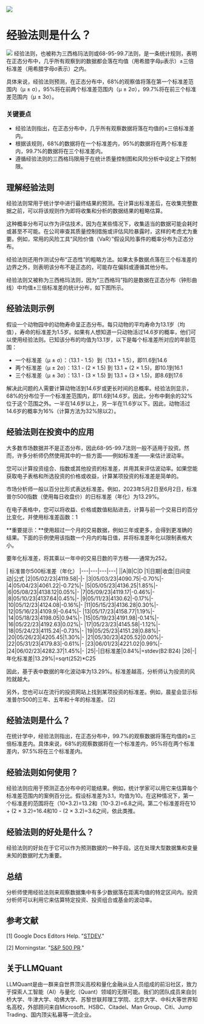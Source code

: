 ![](https://fastly.jsdelivr.net/gh/bucketio/img11@main/2024/10/21/1729466068183-23134fce-3131-4262-b18c-f378d71af4f6.gif)
# 经验法则是什么？
![](https://fastly.jsdelivr.net/gh/bucketio/img9@main/2024/10/20/1729465031968-b3c8959e-1d37-4b8a-91b1-b0b0dfe25143.png)
经验法则，也被称为三西格玛法则或68-95-99.7法则，是一条统计规则，表明在正态分布中，几乎所有观察到的数据都会落在均值（用希腊字母μ表示）±三倍标准差（用希腊字母σ表示）之内。

具体来说，经验法则预测，在正态分布中，68%的观察值将落在第一个标准差范围内（μ ± σ），95%将在前两个标准差范围内（μ ± 2σ），99.7%将在前三个标准差范围内（μ ± 3σ）。

### 关键要点
- 经验法则指出，在正态分布中，几乎所有观察数据将落在均值的±三倍标准差内。
- 根据该规则，68%的数据将在一个标准差内，95%的数据将在两个标准差内，99.7%的数据将在三个标准差内。
- 遵循经验法则的三西格玛限用于在统计质量控制图和风险分析中设定上下控制限。

## 理解经验法则

经验法则常用于统计学中进行最终结果的预测。在计算出标准差后，在收集完整数据之前，可以将该规则作为即将收集和分析的数据结果的粗略估算。

这种概率分布可以作为评估技术，因为在某些情况下，收集适当的数据可能会耗时或甚至不可能。在公司审查其质量控制措施或评估风险暴露时，这样的考虑尤为重要。例如，常用的风险工具“风险价值（VaR）”假设风险事件的概率分布为正态分布。

经验法则还用作测试分布“正态性”的粗略方法。如果太多数据点落在三个标准差的边界之外，则表明该分布不是正态的，可能存在偏斜或遵循其他分布。

经验法则又被称为三西格玛法则，因为“三西格玛”指的是数据在正态分布（钟形曲线）中均值±三倍标准差的统计分布，如下图所示。

## 经验法则示例

假设一个动物园中的动物寿命呈正态分布。每只动物的平均寿命为13.1岁（均值），寿命的标准差为1.5岁。如果有人想知道一只动物活过14.6岁的概率，他们可以使用经验法则。已知该分布的均值为13.1岁，以下是每个标准差所对应的年龄范围：

- 一个标准差（μ ± σ）：（13.1 - 1.5）到（13.1 + 1.5），即11.6到14.6
- 两个标准差（μ ± 2σ）：13.1 - (2 × 1.5) 到 13.1 + (2 × 1.5)，即10.1到16.1
- 三个标准差（μ ± 3σ）：13.1 - (3 × 1.5) 到 13.1 + (3 × 1.5)，即8.6到17.6

解决此问题的人需要计算动物活到14.6岁或更长时间的总概率。经验法则显示，68%的分布位于一个标准差范围内，即11.6到14.6岁。因此，分布中剩余的32%位于这个范围之外。一半在14.6岁以上，另一半在11.6岁以下。因此，动物活过14.6岁的概率为16%（计算方法为32%除以2）。

## 经验法则在投资中的应用

大多数市场数据并不是正态分布，因此68-95-99.7法则一般不适用于投资。然而，许多分析师仍然使用其中的一些方面——例如标准差——来估计波动率。

您可以计算投资组合、指数或其他投资的标准差，并用其来评估波动率。如果您能获取电子表格和所选投资的价格或收益，计算某项投资的标准差是简单的。

市场分析师一般以百分比形式表达标准差。例如，2023年5月2日至6月2日，标准普尔500指数（使用每日收盘价）的日标准差（年化）为13.29%。

在电子表格中，您可以将收益、价格或数值粘贴进去，计算与前一个交易日的百分比变化，并使用标准差函数：1

**重要提示：**使用超过一个月的交易数据，例如三年或更多，会得到更准确的结果。下面的示例使用该指数一个月内的每日值，并将标准差年化以限制表格大小。

要年化标准差，将其乘以一年中的交易日数的平方根——通常为252。

| 标准普尔500标准差（年化）
|---|---|---|---|
||A|B|C|D
|1|日期|收盘|日间变动|公式
|2|05/02/23|4119.58|-|-
|3|05/03/23|4090.75|-0.70%|-
|4|05/04/23|4061.22|-0.72%|-
|5|05/05/23|4136.25|1.85%|-
|6|05/08/23|4138.12|0.05%|-
|7|05/09/23|4119.17|-0.46%|-
|8|05/10/23|4137.64|0.45%|-
|9|05/11/23|4130.62|-0.17%|-
|10|05/12/23|4124.08|-0.16%|-
|11|05/15/23|4136.28|0.30%|-
|12|05/16/23|4109.9|-0.64%|-
|13|05/17/23|4158.77|1.19%|-
|14|05/18/23|4198.05|0.94%|-
|15|05/19/23|4191.98|-0.14%|-
|16|05/22/23|4192.63|0.02%|-
|17|05/23/23|4145.58|-1.12%|-
|18|05/24/23|4115.24|-0.73%|-
|19|05/25/23|4151.28|0.88%|-
|20|05/26/23|4205.45|1.30%|-
|21|05/30/23|4205.52|0.00%|-
|22|05/31/23|4179.83|-0.61%|-
|23|06/01/23|4221.02|0.99%|-
|24|06/02/23|4282.37|1.45%|-
|25|-|日标准差|0.84%|=stdev(B2:B24)
|26|-|年化标准差|13.29%|=sqrt(252)*C25

因此，基于表中数据的年化波动率为13.29%。标准差越高，分析师认为投资的风险就越大。

另外，您也可以在流行的投资网站上找到某项投资的标准差。例如，晨星会显示标准普尔500的三年、五年和十年的标准差。 [2]

## 经验法则是什么？

在统计学中，经验法则指出，在正态分布中，99.7%的观察数据将落在均值的±三倍标准差内。具体来说，68%的观察数据将在一个标准差内，95%将在两个标准差内，97.5%将在三个标准差内。

## 经验法则如何使用？

经验法则应用于预测正态分布中的可能结果。例如，统计学家可以用它来估算每个标准差范围内的案例百分比。假设标准差为3.1，均值为10。在这种情况下，第一个标准差的范围将在（10+3.2)=13.2和（10-3.2)=6.8之间。第二个标准差将在10 + (2 × 3.2)=16.4和10 - (2 × 3.2)=3.6之间，依此类推。

## 经验法则的好处是什么？

经验法则的好处在于它可以作为预测数据的一种手段。这在处理大型数据集和变量未知的数据时尤为重要。

## 总结

分析师使用经验法则来观察数据集中有多少数据落在距离均值的特定区间内。投资分析师可以利用它来估算特定投资、投资组合或基金的波动率。

## 参考文献

[1] Google Docs Editors Help. "[STDEV](https://support.google.com/docs/answer/3094054?hl=en)."

[2] Morningstar. "[S&P 500 PR](https://www.morningstar.com/indexes/spi/spx/risk)."

## 关于LLMQuant
LLMQuant是由一群来自世界顶尖高校和量化金融从业人员组成的前沿社区，致力于探索人工智能（AI）与量化（Quant）领域的无限可能。我们的团队成员来自剑桥大学、牛津大学、哈佛大学、苏黎世联邦理工学院、北京大学、中科大等世界知名高校，外部顾问来自Microsoft、HSBC、Citadel、Man Group、Citi、Jump Trading、国内顶尖私募等一流企业。